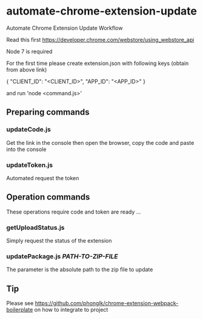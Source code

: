 # automate-chrome-extension-update
Automate Chrome Extension Update Workflow

Read this first https://developer.chrome.com/webstore/using_webstore_api 

Node 7 is required

For the first time please create extension.json with following keys (obtain from above link)

{
  "CLIENT_ID": "<CLIENT_ID>",
  "APP_ID": "<APP_ID>"
}

and run 'node <command.js>'

## Preparing commands

### updateCode.js
Get the link in the console then open the browser, copy the code and paste into the console

### updateToken.js
Automated request the token

## Operation commands
These operations require code and token are ready ...

### getUploadStatus.js
Simply request the status of the extension

### updatePackage.js _PATH-TO-ZIP-FILE_
The parameter is the absolute path to the zip file to update

## Tip

Please see https://github.com/phonglk/chrome-extension-webpack-boilerplate on how to integrate to project